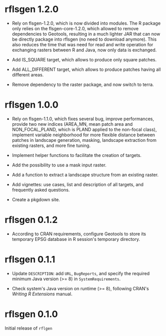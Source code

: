 # rflsgen 1.2.0

* Rely on flsgen-1.2.0, which is now divided into modules. The R package only relies on the flsgen-core-1.2.0, which 
allowed to remove dependencies to Geotools, resulting in a much lighter JAR that can now be directly package
into rflsgen (no need to download anymore). This also reduces the time that was need for read and write operation
for exchanging rasters between R and Java, now only data is exchanged.

* Add IS_SQUARE target, which allows to produce only square patches.

* Add ALL_DIFFERENT target, which allows to produce patches having all different areas.

* Remove dependency to the raster package, and now switch to terra.

# rflsgen 1.0.0

* Rely on flsgen-1.1.0, which fixes several bug, improve performances, provide two new indices (AREA_MN, mean patch area and NON_FOCAL_PLAND, which is PLAND applied to the non-focal class), implement variable neighborhood for more flexible distance between patches in landscape generation, masking, landscape extraction from existing rasters, and more fine tuning.

* Implement helper functions to facilitate the creation of targets.

* Add the possibility to use a mask input raster.

* Add a function to extract a landscape structure from an existing raster.

* Add vignettes: use cases, list and description of all targets, and frequently asked questions.

* Create a pkgdown site.

# rflsgen 0.1.2

* According to CRAN requirements, configure Geotools to store its temporary EPSG database in R session's temporary directory.

# rflsgen 0.1.1

* Update `DESCRIPTION`: add `URL`, `BugReports`, and specify the required minimum Java version (>= 8) in `SystemRequirements`.

* Check system's Java version on runtime (>= 8), following CRAN's *Writing R Extensions* manual.

# rflsgen 0.1.0

Initial release of `rflgen`

